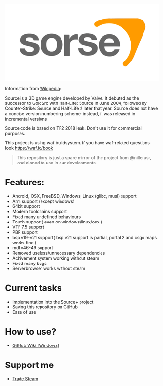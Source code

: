 ![](https://github.com/MatveySDK/source-engine/blob/main/assets-github/header_main.png)

Information from [Wikipedia](https://wikipedia.org/wiki/Source_(game_engine)):

Source is a 3D game engine developed by Valve.
It debuted as the successor to GoldSrc with Half-Life: Source in June 2004,
followed by Counter-Strike: Source and Half-Life 2 later that year.
Source does not have a concise version numbering scheme; instead, it was released in incremental versions

Source code is based on TF2 2018 leak. Don't use it for commercial purposes.

This project is using waf buildsystem. If you have waf-related questions look https://waf.io/book
> This repository is just a spare mirror of the project from @nillerusr, and cloned to use in our developments

# Features:
- Android, OSX, FreeBSD, Windows, Linux (glibc, musl) support
- Arm support (except windows)
- 64bit support
- Modern toolchains support
- Fixed many undefined behaviours
- Touch support( even on windows/linux/osx )
- VTF 7.5 support
- PBR support
- bsp v19-v21 support( bsp v21 support is partial, portal 2 and csgo maps works fine )
- mdl v46-49 support
- Removed useless/unnecessary dependencies
- Achivement system working without steam
- Fixed many bugs
- Serverbrowser works without steam

# Current tasks
- Implementation into the Source+ project
- Saving this repository on GitHub
- Ease of use

# How to use?
- [GitHub Wiki [Windows]](https://github.com/MatveySDK/source-engine/wiki/Guide-to-installing-source%E2%80%90engine-on-Windows)

# Support me
- [Trade Steam](https://steamcommunity.com/tradeoffer/new/?partner=1296316604&token=V9fm6hQ2)
